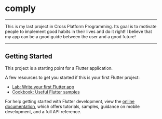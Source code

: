 # comply

- - - - - - - - - - - - - - - - - - - - - - - - - - - - - - - - - - - - - - - - - - - - -  - 
This is my last project in Cross Platform Programming.
Its goal is to motivate people to implement good habits in their lives and do it right!
I believe that my app can be a good guide between the user and a good future!
- - - - - - - - - - - - - - - - - - - - - - - - - - - - - - - - - - - - - - - - - - - - -  - 

## Getting Started

This project is a starting point for a Flutter application.

A few resources to get you started if this is your first Flutter project:

- [Lab: Write your first Flutter app](https://docs.flutter.dev/get-started/codelab)
- [Cookbook: Useful Flutter samples](https://docs.flutter.dev/cookbook)

For help getting started with Flutter development, view the
[online documentation](https://docs.flutter.dev/), which offers tutorials,
samples, guidance on mobile development, and a full API reference.
